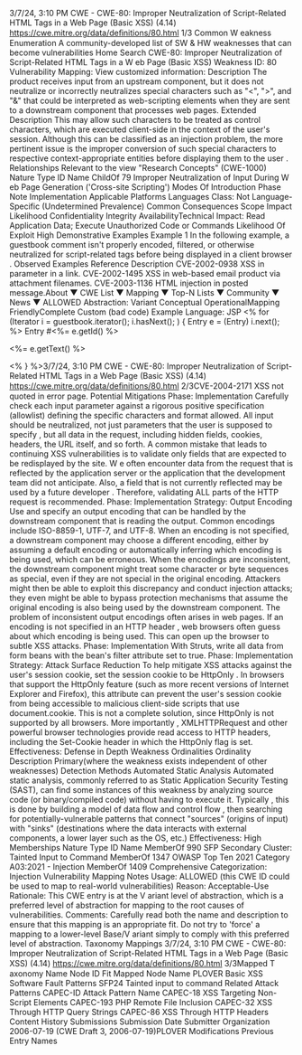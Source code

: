 3/7/24, 3:10 PM CWE - CWE-80: Improper Neutralization of Script-Related HTML Tags in a Web Page (Basic XSS) (4.14)
https://cwe.mitre.org/data/deﬁnitions/80.html 1/3
Common W eakness Enumeration
A community-developed list of SW & HW weaknesses that can become
vulnerabilities
Home Search
CWE-80: Improper Neutralization of Script-Related HTML Tags in a W eb Page (Basic
XSS)
Weakness ID: 80
Vulnerability Mapping: 
View customized information:
 Description
The product receives input from an upstream component, but it does not neutralize or incorrectly neutralizes special characters such
as "<", ">", and "&" that could be interpreted as web-scripting elements when they are sent to a downstream component that
processes web pages.
 Extended Description
This may allow such characters to be treated as control characters, which are executed client-side in the context of the user's session.
Although this can be classified as an injection problem, the more pertinent issue is the improper conversion of such special characters
to respective context-appropriate entities before displaying them to the user .
 Relationships
 Relevant to the view "Research Concepts" (CWE-1000)
Nature Type ID Name
ChildOf 79 Improper Neutralization of Input During W eb Page Generation ('Cross-site Scripting')
 Modes Of Introduction
Phase Note
Implementation
 Applicable Platforms
Languages
Class: Not Language-Specific (Undetermined Prevalence)
 Common Consequences
Scope Impact Likelihood
Confidentiality
Integrity
AvailabilityTechnical Impact: Read Application Data; Execute Unauthorized Code or Commands
 Likelihood Of Exploit
High
 Demonstrative Examples
Example 1
In the following example, a guestbook comment isn't properly encoded, filtered, or otherwise neutralized for script-related tags before
being displayed in a client browser .
 Observed Examples
Reference Description
CVE-2002-0938 XSS in parameter in a link.
CVE-2002-1495 XSS in web-based email product via attachment filenames.
CVE-2003-1136 HTML injection in posted message.About ▼ CWE List ▼ Mapping ▼ Top-N Lists ▼ Community ▼ News ▼
ALLOWED
Abstraction: Variant
Conceptual OperationalMapping
FriendlyComplete Custom
(bad code) Example Language: JSP 
<% for (Iterator i = guestbook.iterator(); i.hasNext(); ) {
Entry e = (Entry) i.next(); %>
Entry #<%= e.getId() %>


<%= e.getText() %>


<%
} %>3/7/24, 3:10 PM CWE - CWE-80: Improper Neutralization of Script-Related HTML Tags in a Web Page (Basic XSS) (4.14)
https://cwe.mitre.org/data/deﬁnitions/80.html 2/3CVE-2004-2171 XSS not quoted in error page.
 Potential Mitigations
Phase: Implementation
Carefully check each input parameter against a rigorous positive specification (allowlist) defining the specific characters and
format allowed. All input should be neutralized, not just parameters that the user is supposed to specify , but all data in the
request, including hidden fields, cookies, headers, the URL itself, and so forth. A common mistake that leads to continuing XSS
vulnerabilities is to validate only fields that are expected to be redisplayed by the site. W e often encounter data from the request
that is reflected by the application server or the application that the development team did not anticipate. Also, a field that is not
currently reflected may be used by a future developer . Therefore, validating ALL parts of the HTTP request is recommended.
Phase: Implementation
Strategy: Output Encoding
Use and specify an output encoding that can be handled by the downstream component that is reading the output. Common
encodings include ISO-8859-1, UTF-7, and UTF-8. When an encoding is not specified, a downstream component may choose a
different encoding, either by assuming a default encoding or automatically inferring which encoding is being used, which can be
erroneous. When the encodings are inconsistent, the downstream component might treat some character or byte sequences as
special, even if they are not special in the original encoding. Attackers might then be able to exploit this discrepancy and conduct
injection attacks; they even might be able to bypass protection mechanisms that assume the original encoding is also being
used by the downstream component.
The problem of inconsistent output encodings often arises in web pages. If an encoding is not specified in an HTTP header , web
browsers often guess about which encoding is being used. This can open up the browser to subtle XSS attacks.
Phase: Implementation
With Struts, write all data from form beans with the bean's filter attribute set to true.
Phase: Implementation
Strategy: Attack Surface Reduction
To help mitigate XSS attacks against the user's session cookie, set the session cookie to be HttpOnly . In browsers that support
the HttpOnly feature (such as more recent versions of Internet Explorer and Firefox), this attribute can prevent the user's session
cookie from being accessible to malicious client-side scripts that use document.cookie. This is not a complete solution, since
HttpOnly is not supported by all browsers. More importantly , XMLHTTPRequest and other powerful browser technologies
provide read access to HTTP headers, including the Set-Cookie header in which the HttpOnly flag is set.
Effectiveness: Defense in Depth
 Weakness Ordinalities
Ordinality Description
Primary(where the weakness exists independent of other weaknesses)
 Detection Methods
Automated Static Analysis
Automated static analysis, commonly referred to as Static Application Security Testing (SAST), can find some instances of this
weakness by analyzing source code (or binary/compiled code) without having to execute it. Typically , this is done by building a
model of data flow and control flow , then searching for potentially-vulnerable patterns that connect "sources" (origins of input)
with "sinks" (destinations where the data interacts with external components, a lower layer such as the OS, etc.)
Effectiveness: High
 Memberships
Nature Type ID Name
MemberOf 990 SFP Secondary Cluster: Tainted Input to Command
MemberOf 1347 OWASP Top Ten 2021 Category A03:2021 - Injection
MemberOf 1409 Comprehensive Categorization: Injection
 Vulnerability Mapping Notes
Usage: ALLOWED (this CWE ID could be used to map to real-world vulnerabilities)
Reason: Acceptable-Use
Rationale:
This CWE entry is at the V ariant level of abstraction, which is a preferred level of abstraction for mapping to the root causes of
vulnerabilities.
Comments:
Carefully read both the name and description to ensure that this mapping is an appropriate fit. Do not try to 'force' a mapping to a
lower-level Base/V ariant simply to comply with this preferred level of abstraction.
 Taxonomy Mappings
3/7/24, 3:10 PM CWE - CWE-80: Improper Neutralization of Script-Related HTML Tags in a Web Page (Basic XSS) (4.14)
https://cwe.mitre.org/data/deﬁnitions/80.html 3/3Mapped T axonomy Name Node ID Fit Mapped Node Name
PLOVER Basic XSS
Software Fault Patterns SFP24 Tainted input to command
 Related Attack Patterns
CAPEC-ID Attack Pattern Name
CAPEC-18 XSS Targeting Non-Script Elements
CAPEC-193 PHP Remote File Inclusion
CAPEC-32 XSS Through HTTP Query Strings
CAPEC-86 XSS Through HTTP Headers
 Content History
 Submissions
Submission Date Submitter Organization
2006-07-19
(CWE Draft 3, 2006-07-19)PLOVER
 Modifications
 Previous Entry Names